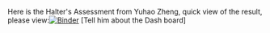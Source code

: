Here is the Halter's Assessment from Yuhao Zheng, quick view of the result, please view:[![Binder](https://mybinder.org/badge_logo.svg)](https://mybinder.org/v2/gh/zyh10655/Halter_Assessment/HEAD)
[Tell him about the Dash board]

